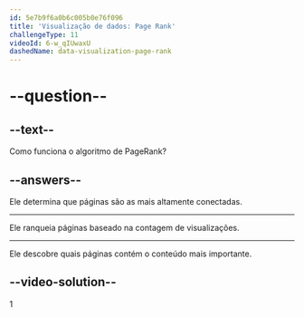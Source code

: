 ```yaml
---
id: 5e7b9f6a0b6c005b0e76f096
title: 'Visualização de dados: Page Rank'
challengeType: 11
videoId: 6-w_qIUwaxU
dashedName: data-visualization-page-rank
---
```


# --question--

## --text--

Como funciona o algoritmo de PageRank?

## --answers--

Ele determina que páginas são as mais altamente conectadas.

---

Ele ranqueia páginas baseado na contagem de visualizações.

---

Ele descobre quais páginas contém o conteúdo mais importante.

## --video-solution--

1

